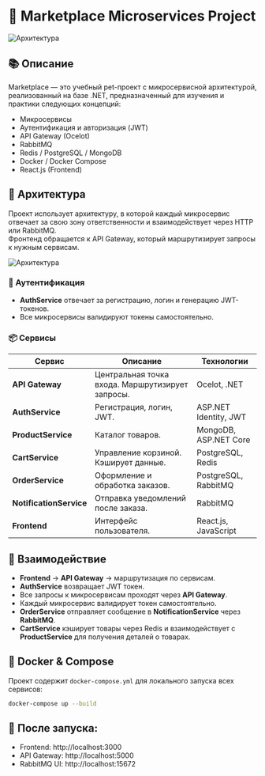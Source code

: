 # 🛒 Marketplace Microservices Project

![Архитектура](./docs/architecture.png)

## 📚 Описание

Marketplace — это учебный pet-проект с микросервисной архитектурой, реализованный на базе .NET, предназначенный для изучения и практики следующих концепций:

- Микросервисы  
- Аутентификация и авторизация (JWT)  
- API Gateway (Ocelot)  
- RabbitMQ  
- Redis / PostgreSQL / MongoDB  
- Docker / Docker Compose  
- React.js (Frontend)

## 🧩 Архитектура

Проект использует архитектуру, в которой каждый микросервис отвечает за свою зону ответственности и взаимодействует через HTTP или RabbitMQ.  
Фронтенд обращается к API Gateway, который маршрутизирует запросы к нужным сервисам.

![Архитектура](./docs/architecture.png)

### 🔐 Аутентификация

- **AuthService** отвечает за регистрацию, логин и генерацию JWT-токенов.
- Все микросервисы валидируют токены самостоятельно.

### 📦 Сервисы

| Сервис               | Описание                                                       | Технологии                         |
|----------------------|----------------------------------------------------------------|------------------------------------|
| **API Gateway**      | Центральная точка входа. Маршрутизирует запросы.               | Ocelot, .NET                       |
| **AuthService**      | Регистрация, логин, JWT.                                        | ASP.NET Identity, JWT              |
| **ProductService**   | Каталог товаров.                                                | MongoDB, ASP.NET Core              |
| **CartService**      | Управление корзиной. Кэширует данные.                          | PostgreSQL, Redis                  |
| **OrderService**     | Оформление и обработка заказов.                                | PostgreSQL, RabbitMQ               |
| **NotificationService** | Отправка уведомлений после заказа.                         | RabbitMQ                           |
| **Frontend**         | Интерфейс пользователя.                                         | React.js, JavaScript               |

## 🔁 Взаимодействие

- **Frontend** → **API Gateway** → маршрутизация по сервисам.
- **AuthService** возвращает JWT токен.
- Все запросы к микросервисам проходят через **API Gateway**.
- Каждый микросервис валидирует токен самостоятельно.
- **OrderService** отправляет сообщение в **NotificationService** через **RabbitMQ**.
- **CartService** кэширует товары через Redis и взаимодействует с **ProductService** для получения деталей о товарах.

## 🐳 Docker & Compose

Проект содержит `docker-compose.yml` для локального запуска всех сервисов:

```bash
docker-compose up --build
```
## 🚧 После запуска:
- Frontend: http://localhost:3000
- API Gateway: http://localhost:5000
- RabbitMQ UI: http://localhost:15672


